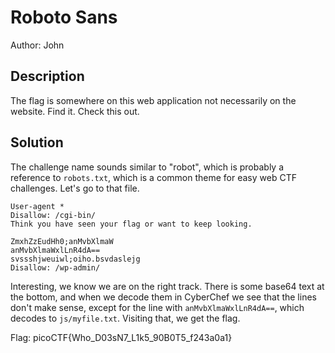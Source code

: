# Roboto Sans
Author: John
## Description
The flag is somewhere on this web application not necessarily on the website. Find it.
Check this out.

## Solution
The challenge name sounds similar to "robot", which is probably a reference
to `robots.txt`, which is a common theme for easy web CTF challenges.
Let's go to that file.
```
User-agent *
Disallow: /cgi-bin/
Think you have seen your flag or want to keep looking.

ZmxhZzEudHh0;anMvbXlmaW
anMvbXlmaWxlLnR4dA==
svssshjweuiwl;oiho.bsvdaslejg
Disallow: /wp-admin/
```
Interesting, we know we are on the right track. There is some base64 text at
the bottom, and when we decode them in CyberChef we see that the lines don't
make sense, except for the line with `anMvbXlmaWxlLnR4dA==`, which decodes
to `js/myfile.txt`. Visiting that, we get the flag.

Flag: picoCTF{Who_D03sN7_L1k5_90B0T5_f243a0a1}